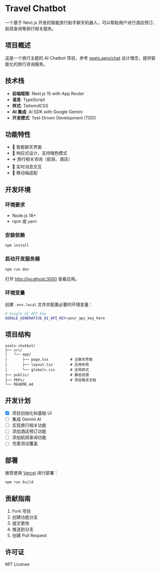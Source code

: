 # Travel Chatbot

一个基于 Next.js 开发的智能旅行助手聊天机器人，可以帮助用户进行酒店预订、航班查询等旅行相关服务。

## 项目概述

这是一个旅行主题的 AI Chatbot 项目，参考 [seats.aero/chat](https://seats.aero/chat) 设计理念，提供智能化的旅行咨询服务。

## 技术栈

- **前端框架**: Next.js 15 with App Router
- **语言**: TypeScript
- **样式**: TailwindCSS
- **AI 集成**: AI SDK with Google Gemini
- **开发模式**: Test-Driven Development (TDD)

## 功能特性

- 🤖 智能聊天界面
- 🎨 响应式设计，支持暗色模式
- ✈️ 旅行相关咨询（航班、酒店）
- 🔄 实时消息交互
- 📱 移动端适配

## 开发环境

### 环境要求

- Node.js 18+
- npm 或 yarn

### 安装依赖

```bash
npm install
```

### 启动开发服务器

```bash
npm run dev
```

打开 [http://localhost:3000](http://localhost:3000) 查看应用。

### 环境变量

创建 `.env.local` 文件并配置必要的环境变量：

```bash
# Google AI API Key
GOOGLE_GENERATIVE_AI_API_KEY=your_api_key_here
```

## 项目结构

```
seats-chatbot/
├── src/
│   └── app/
│       ├── page.tsx          # 主聊天界面
│       ├── layout.tsx        # 应用布局
│       └── globals.css       # 全局样式
├── public/                   # 静态资源
├── PRPs/                     # 项目需求文档
└── README.md
```

## 开发计划

- [x] 项目初始化和基础 UI
- [ ] 集成 Gemini AI
- [ ] 实现旅行相关功能
- [ ] 添加酒店预订功能
- [ ] 添加航班查询功能
- [ ] 完善测试覆盖

## 部署

推荐使用 [Vercel](https://vercel.com) 进行部署：

```bash
npm run build
```

## 贡献指南

1. Fork 项目
2. 创建功能分支
3. 提交更改
4. 推送到分支
5. 创建 Pull Request

## 许可证

MIT License
